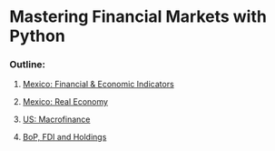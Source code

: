 # Mastering Financial Markets with Python


### Outline:
  
1. [Mexico: Financial & Economic Indicators](https://fernandogomezr.github.io/Experience-in-Financial-Markets/)

2. [Mexico: Real Economy](https://fernandogomezr.github.io/Indicadores/ind_banxico.html)

3. [US: Macrofinance](https://fernandogomezr.github.io/variables_eco/variables.html)

4. [BoP, FDI and Holdings](https://fernandogomezr.github.io/balanza_banxico/bpagos.html)


